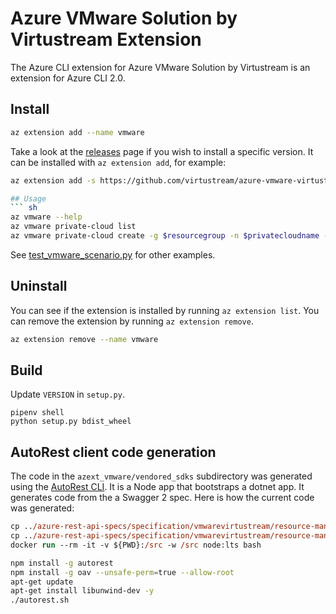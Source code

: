 #  Azure VMware Solution by Virtustream Extension

The Azure CLI extension for Azure VMware Solution by Virtustream is an extension for Azure CLI 2.0.

## Install
``` sh
az extension add --name vmware
```

Take a look at the [releases](https://github.com/virtustream/azure-vmware-virtustream-cli-extension/releases) page if you wish to install a specific version. It can be installed with `az extension add`, for example:
``` sh
az extension add -s https://github.com/virtustream/azure-vmware-virtustream-cli-extension/releases/download/0.5.5/vmware-0.5.5-py2.py3-none-any.whl -y

## Usage
``` sh
az vmware --help
az vmware private-cloud list
az vmware private-cloud create -g $resourcegroup -n $privatecloudname --location $location --cluster-size 3 --network-block 10.175.0.0/22
```
See [test_vmware_scenario.py](https://github.com/virtustream/azure-vmware-virtustream-cli-extension/blob/master/azext_vmware/tests/latest/test_vmware_scenario.py) for other examples.

## Uninstall
You can see if the extension is installed by running `az extension list`. You can remove the extension by running `az extension remove`.
``` sh
az extension remove --name vmware
```

## Build
Update `VERSION` in `setup.py`.
```
pipenv shell
python setup.py bdist_wheel
```

## AutoRest client code generation
The code in the `azext_vmware/vendored_sdks` subdirectory was generated using the [AutoRest CLI](http://azure.github.io/autorest/user/command-line-interface.html). It is a Node app that bootstraps a dotnet app. It generates code from the a Swagger 2 spec. Here is how the current code was generated:

``` ps
cp ../azure-rest-api-specs/specification/vmwarevirtustream/resource-manager/Microsoft.VMwareVirtustream/preview/2019-08-09-preview/vmwarevirtustream.json .
cp ../azure-rest-api-specs/specification/vmwarevirtustream/resource-manager/Microsoft.VMwareVirtustream/preview/2019-08-09-preview/examples/*.json examples/
docker run --rm -it -v ${PWD}:/src -w /src node:lts bash
```

``` sh
npm install -g autorest
npm install -g oav --unsafe-perm=true --allow-root
apt-get update
apt-get install libunwind-dev -y
./autorest.sh
```